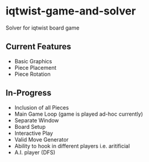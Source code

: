 # iqtwist-game-and-solver
Solver for iqtwist board game

## Current Features
+ Basic Graphics
+ Piece Placement
+ Piece Rotation

## In-Progress
+ Inclusion of all Pieces
+ Main Game Loop (game is played ad-hoc currently)
+ Separate Window
+ Board Setup
+ Interactive Play
+ Valid Move Generator
+ Ability to hook in different players i.e. aritificial
+ A.I. player (DFS)
